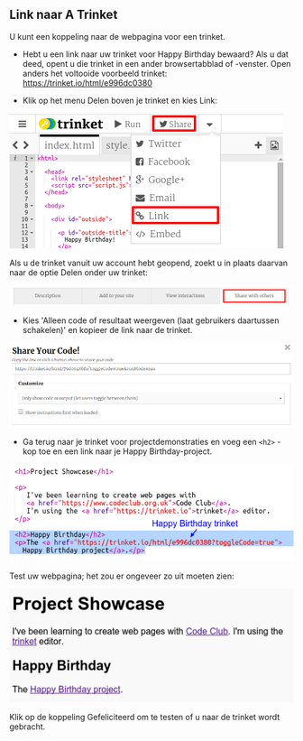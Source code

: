 ## Link naar A Trinket

U kunt een koppeling naar de webpagina voor een trinket.

+ Hebt u een link naar uw trinket voor Happy Birthday bewaard? Als u dat deed, opent u die trinket in een ander browsertabblad of -venster. Open anders het voltooide voorbeeld trinket: <https://trinket.io/html/e996dc0380>

+ Klik op het menu Delen boven je trinket en kies Link:

![screenshot](images/showcase-share1.png)

Als u de trinket vanuit uw account hebt geopend, zoekt u in plaats daarvan naar de optie Delen onder uw trinket:

![screenshot](images/showcase-share2.png)

+ Kies 'Alleen code of resultaat weergeven (laat gebruikers daartussen schakelen)' en kopieer de link naar de trinket. 

![screenshot](images/showcase-get-link.png)

+ Ga terug naar je trinket voor projectdemonstraties en voeg een `<h2>` -kop toe en een link naar je Happy Birthday-project.

![screenshot](images/showcase-link-trinket.png)

Test uw webpagina; het zou er ongeveer zo uit moeten zien:

![screenshot](images/showcase-link-output.png)

Klik op de koppeling Gefeliciteerd om te testen of u naar de trinket wordt gebracht.